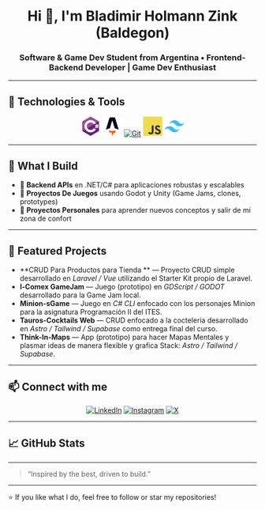 <h1 align="center">Hi 👋, I'm Bladimir Holmann Zink (Baldegon)</h1>
<h3 align="center">Software & Game Dev Student from Argentina • Frontend-Backend Developer | Game Dev Enthusiast</h3>

---

## 🔧 Technologies & Tools

<p align="center">
  <a href="https://dotnet.microsoft.com/" target="_blank"><img src="https://raw.githubusercontent.com/devicons/devicon/master/icons/csharp/csharp-original.svg" alt="C#" width="40" height="40"/></a>
  <a href="https://astro.build/" target="_blank"><img src="https://raw.githubusercontent.com/devicons/devicon/refs/heads/master/icons/astro/astro-original.svg" alt="astro" width="40" height="40"/></a>
  <a href="https://git-scm.com/" target="_blank"><img src="https://www.vectorlogo.zone/logos/git-scm/git-scm-icon.svg" alt="Git" width="40" height="40"/></a>
  <a href="" target="_blank"><img src="https://raw.githubusercontent.com/devicons/devicon/refs/heads/master/icons/javascript/javascript-original.svg" alt="Javascript" width="40" height="40"/></a>
  <a href="https://tailwindcss.com/" target="_blank"><img src="https://raw.githubusercontent.com/devicons/devicon/refs/heads/master/icons/tailwindcss/tailwindcss-original.svg" alt="Tailwind" width="40" height="40"/></a>
</p>

---

## 🚀 What I Build

- 🔹 **Backend APIs** en .NET/C# para aplicaciones robustas y escalables  
- 🔹 **Proyectos De Juegos** usando Godot y Unity (Game Jams, clones, prototypes)  
- 🔹 **Proyectos Personales** para aprender nuevos conceptos y salir de mi zona de confort  

---

## 📌 Featured Projects

- **CRUD Para Productos para Tienda ** — Proyecto CRUD simple desarrollado en *Laravel / Vue* utilizando el Starter Kit propio de Laravel.  
- **I‑Comex GameJam** — Juego (prototipo) en *GDScript / GODOT* desarrollado para la Game Jam local.  
- **Minion-sGame** — Juego en *C# CLI* enfocado con los personajes Minion para la asignatura Programación II del ITES.  
- **Tauros-Cocktails Web** — CRUD enfocado a la cocteleria desarrollado en *Astro / Tailwind / Supabase* como entrega final del curso.
- **Think-In-Maps** — App (prototipo) para hacer Mapas Mentales y plasmar ideas de manera flexible y grafica Stack: *Astro / Tailwind / Supabase*.

---

## 📫 Connect with me

<p align="center">
  <a href="https://www.linkedin.com/in/bladimir-zink-56989a23b/" target="_blank"><img src="https://raw.githubusercontent.com/rahuldkjain/github-profile-readme-generator/master/src/images/icons/Social/linked-in-alt.svg" alt="LinkedIn" width="30" height="30"/></a>
  <a href="https://instagram.com/baldegon" target="_blank"><img src="https://cdn-icons-png.flaticon.com/512/87/87390.png" alt="Instagram" width="40" height="40"/></a>
  <a href="https://x.com/BladiZink" target="_blank"><img src="https://cdn-icons-png.flaticon.com/512/81/81725.png" alt="X" width="40" height="40"/></a>
</p>

---

## 📈 GitHub Stats

<!-- Puedes añadir aquí elementos como: github-readme-stats, streaks, etc. -->

---

> “Inspired by the best, driven to build.”  

---

⭐️ If you like what I do, feel free to follow or star my repositories!

